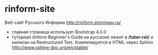 # rinform-site
Веб-сайт Русского Информа http://rinform.stormway.ru/

* главная страница использует Bootstrap 4.0.0
* туториал (Inform Beginner's Guide на русском) лежит в **/tutor-rst/** и написан на Restructured Text. Компилируется в HTML через Sphinx http://www.sphinx-doc.org/en/stable/
